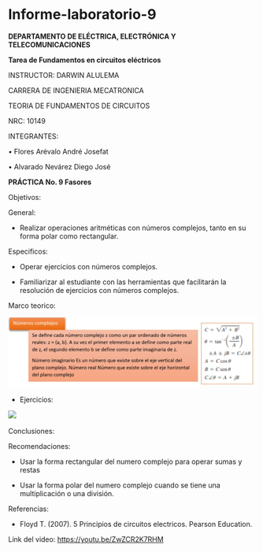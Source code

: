 # Informe-laboratorio-9

**DEPARTAMENTO DE ELÉCTRICA, ELECTRÓNICA Y TELECOMUNICACIONES**

**Tarea de Fundamentos en circuitos eléctricos**

INSTRUCTOR: DARWIN ALULEMA

CARRERA DE INGENIERIA MECATRONICA

TEORIA DE FUNDAMENTOS DE CIRCUITOS

NRC: 10149

INTEGRANTES:

• Flores Arévalo André Josefat

• Alvarado Nevárez Diego José

**PRÁCTICA No. 9 Fasores**

Objetivos:

General:

- Realizar operaciones aritméticas con números complejos, tanto en su forma polar como rectangular.

Especificos:

- Operar ejercicios con números complejos.

- Familiarizar al estudiante con las herramientas que facilitarán la resolución de ejercicios con números complejos.

Marco teorico:

![](https://github.com/diego333jose/Informe-laboratorio-9/blob/main/Imagenes/imagen_2022-02-21_210657.png)

- Ejercicios:

![](https://github.com/diego333jose/Informe-laboratorio-9/blob/main/Imagenes/PR%C3%81CTICA%209%20(1)_page-0001.jpg)

Conclusiones:



Recomendaciones:

- Usar la forma rectangular del numero complejo para operar sumas y restas

- Usar la forma polar del numero complejo cuando se tiene una multiplicación o una división.

Referencias:

- Floyd T. (2007). 5 Principios de circuitos electricos. Pearson Education.

Link del video: https://youtu.be/ZwZCR2K7RHM
